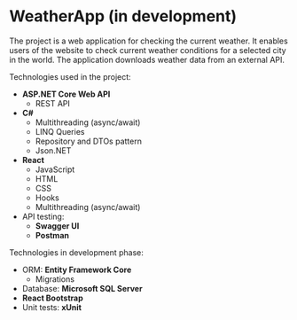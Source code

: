 # WeatherApp (in development)

The project is a web application for checking the current weather. It enables users of the website to check current weather conditions for a selected city in the world. The application downloads weather data from an external API.

Technologies used in the project:
- **ASP.NET Core Web API**
  - REST API
- **C#**
  - Multithreading (async/await)
  - LINQ Queries
  - Repository and DTOs pattern
  - Json.NET
- **React**
  - JavaScript
  - HTML
  - CSS
  - Hooks
  - Multithreading (async/await)
- API testing:
  - **Swagger UI**
  - **Postman**

Technologies in development phase:
- ORM: **Entity Framework Core**
  - Migrations
- Database: **Microsoft SQL Server**
- **React Bootstrap**
- Unit tests: **xUnit**
